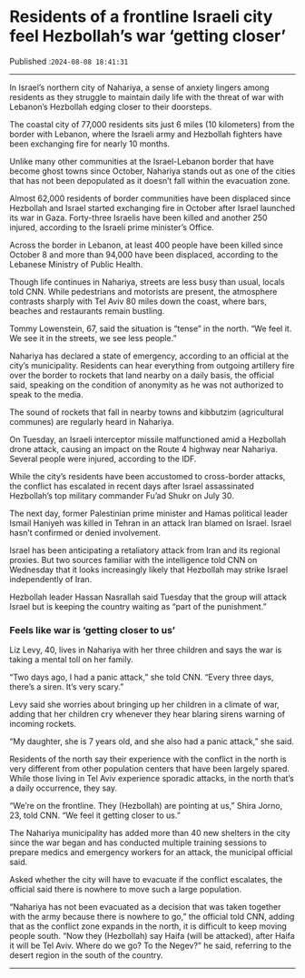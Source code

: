 # Residents of a frontline Israeli city feel Hezbollah’s war ‘getting closer’

Published :`2024-08-08 18:41:31`

---

In Israel’s northern city of Nahariya, a sense of anxiety lingers among residents as they struggle to maintain daily life with the threat of war with Lebanon’s Hezbollah edging closer to their doorsteps.

The coastal city of 77,000 residents sits just 6 miles (10 kilometers) from the border with Lebanon, where the Israeli army and Hezbollah fighters have been exchanging fire for nearly 10 months.

Unlike many other communities at the Israel-Lebanon border that have become ghost towns since October, Nahariya stands out as one of the cities that has not been depopulated as it doesn’t fall within the evacuation zone.

Almost 62,000 residents of border communities have been displaced since Hezbollah and Israel started exchanging fire in October after Israel launched its war in Gaza. Forty-three Israelis have been killed and another 250 injured, according to the Israeli prime minister’s Office.

Across the border in Lebanon, at least 400 people have been killed since October 8 and more than 94,000 have been displaced, according to the Lebanese Ministry of Public Health.

Though life continues in Nahariya, streets are less busy than usual, locals told CNN. While pedestrians and motorists are present, the atmosphere contrasts sharply with Tel Aviv 80 miles down the coast, where bars, beaches and restaurants remain bustling.

Tommy Lowenstein, 67, said the situation is “tense” in the north. “We feel it. We see it in the streets, we see less people.”

Nahariya has declared a state of emergency, according to an official at the city’s municipality. Residents can hear everything from outgoing artillery fire over the border to rockets that land nearby on a daily basis, the official said, speaking on the condition of anonymity as he was not authorized to speak to the media.

The sound of rockets that fall in nearby towns and kibbutzim (agricultural communes) are regularly heard in Nahariya.

On Tuesday, an Israeli interceptor missile malfunctioned amid a Hezbollah drone attack, causing an impact on the Route 4 highway near Nahariya. Several people were injured, according to the IDF.

While the city’s residents have been accustomed to cross-border attacks, the conflict has escalated in recent days after Israel assassinated Hezbollah’s top military commander Fu’ad Shukr on July 30.

The next day, former Palestinian prime minister and Hamas political leader Ismail Haniyeh was killed in Tehran in an attack Iran blamed on Israel. Israel hasn’t confirmed or denied involvement.

Israel has been anticipating a retaliatory attack from Iran and its regional proxies. But two sources familiar with the intelligence told CNN on Wednesday that it looks increasingly likely that Hezbollah may strike Israel independently of Iran.

Hezbollah leader Hassan Nasrallah said Tuesday that the group will attack Israel but is keeping the country waiting as “part of the punishment.”

### Feels like war is ‘getting closer to us’

Liz Levy, 40, lives in Nahariya with her three children and says the war is taking a mental toll on her family.

“Two days ago, I had a panic attack,” she told CNN. “Every three days, there’s a siren. It’s very scary.”

Levy said she worries about bringing up her children in a climate of war, adding that her children cry whenever they hear blaring sirens warning of incoming rockets.

“My daughter, she is 7 years old, and she also had a panic attack,” she said.

Residents of the north say their experience with the conflict in the north is very different from other population centers that have been largely spared. While those living in Tel Aviv experience sporadic attacks, in the north that’s a daily occurrence, they say.

“We’re on the frontline. They (Hezbollah) are pointing at us,” Shira Jorno, 23, told CNN. “We feel it getting closer to us.”

The Nahariya municipality has added more than 40 new shelters in the city since the war began and has conducted multiple training sessions to prepare medics and emergency workers for an attack, the municipal official said.

Asked whether the city will have to evacuate if the conflict escalates, the official said there is nowhere to move such a large population.

“Nahariya has not been evacuated as a decision that was taken together with the army because there is nowhere to go,” the official told CNN, adding that as the conflict zone expands in the north, it is difficult to keep moving people south. “Now they (Hezbollah) say Haifa (will be attacked), after Haifa it will be Tel Aviv. Where do we go? To the Negev?” he said, referring to the desert region in the south of the country.

---

